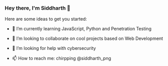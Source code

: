 ### Hey there, I'm Siddharth 👋


Here are some ideas to get you started:

- 🌱 I’m currently learning JavaScript, Python and Penetration Testing

- 👯 I’m looking to collaborate on cool projects based on Web Development

- 🤔 I’m looking for help with cybersecurity

- 📫 How to reach me: chirpping @siddharth_png


